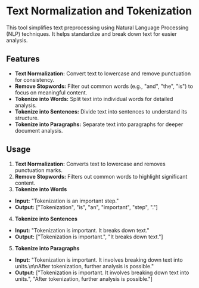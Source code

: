 # Text Normalization and Tokenization
This tool simplifies text preprocessing using Natural Language Processing (NLP) techniques. It helps standardize and break down text for easier analysis.

## Features

- **Text Normalization:** Convert text to lowercase and remove punctuation for consistency.
- **Remove Stopwords:** Filter out common words (e.g., "and", "the", "is") to focus on meaningful content.
- **Tokenize into Words:** Split text into individual words for detailed analysis.
- **Tokenize into Sentences:** Divide text into sentences to understand its structure.
- **Tokenize into Paragraphs:** Separate text into paragraphs for deeper document analysis.

## Usage
1. **Text Normalization:** Converts text to lowercase and removes punctuation marks.
2. **Remove Stopwords:** Filters out common words to highlight significant content.
3. **Tokenize into Words**
  - **Input:** "Tokenization is an important step."
  - **Output:** ["Tokenization", "is", "an", "important", "step", "."]
4. **Tokenize into Sentences**
  - **Input:** "Tokenization is important. It breaks down text."
  - **Output:** ["Tokenization is important.", "It breaks down text."]
5. **Tokenize into Paragraphs**
  - **Input:** "Tokenization is important. It involves breaking down text into units.\n\nAfter tokenization, further analysis is possible."
  - **Output:** ["Tokenization is important. It involves breaking down text into units.", "After tokenization, further analysis is possible."]
